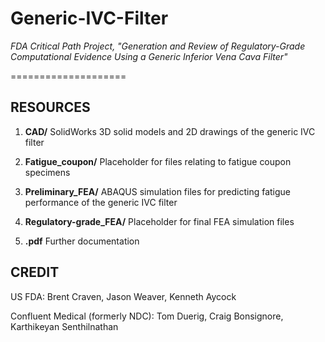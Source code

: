# Generic-IVC-Filter
*FDA Critical Path Project, "Generation and Review of Regulatory-Grade Computational Evidence Using a Generic Inferior Vena Cava Filter"*

====================

RESOURCES
---------

1. **CAD/** SolidWorks 3D solid models and 2D drawings of the generic IVC filter

2. **Fatigue_coupon/** Placeholder for files relating to fatigue coupon specimens

3. **Preliminary_FEA/** ABAQUS simulation files for predicting fatigue performance of the generic IVC filter

4. **Regulatory-grade_FEA/** Placeholder for final FEA simulation files

5. **.pdf** Further documentation 


CREDIT
------
US FDA: Brent Craven, Jason Weaver, Kenneth Aycock

Confluent Medical (formerly NDC): Tom Duerig, Craig Bonsignore, Karthikeyan Senthilnathan
